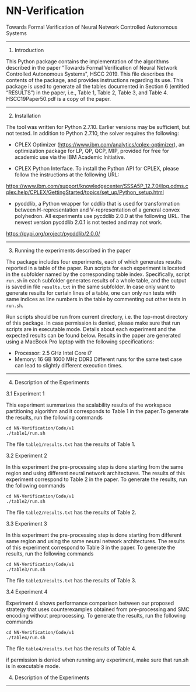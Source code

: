 # NN-Verification
Towards Formal Verification of Neural Network Controlled Autonomous Systems

-----------------
1. Introduction

This Python package contains the implementation of the algorithms described in the paper "Towards Formal Verification of Neural Network Controlled Autonomous Systems", HSCC 2019. This file describes the contents of the package, and provides instructions regarding its use. This package is used to generate all the tables documented in Section 6 (entitled “RESULTS”) in the paper, i.e., Table 1, Table 2, Table 3, and Table 4. HSCC19Paper50.pdf is a copy of the paper.

-----------------
2. Installation

The tool was written for Python 2.7.10. Earlier versions may be sufficient, but not tested. In addition to Python 2.7.10, the solver requires the following:

- CPLEX Optimizer (https://www.ibm.com/analytics/cplex-optimizer), an optimization package for LP, QP, QCP, MIP, provided for free for academic use via the IBM Academic Initiative.

- CPLEX Python Interface. To install the Python API for CPLEX, please follow the instructions at the following URL:

https://www.ibm.com/support/knowledgecenter/SSSA5P_12.7.0/ilog.odms.cplex.help/CPLEX/GettingStarted/topics/set_up/Python_setup.html

- pycddlib, a Python wrapper for cddlib that is used for transformation between H-representation and V-representation of a general convex polyhedron. All experiments use pycddlib 2.0.0 at the following URL. The newest version pycddlib 2.0.1 is not tested and may not work. 

https://pypi.org/project/pycddlib/2.0.0/


---------------------------------------------------
3. Running the experiments described in the paper

The package includes four experiments, each of which generates results reported in a table of the paper. Run scripts for each experiment is located in the subfolder named by the corresponding table index. Specifically, script `run.sh` in each subfolder generates results of a whole table, and the output is saved in file `results.txt` in the same subfolder. In case only want to generate results for certain lines of a table, one can only run tests with same indices as line numbers in the table by commenting out other tests in `run.sh`.

Run scripts should be run from current directory, i.e. the top-most directory of this package. In case permission is denied, please make sure that run scripts are in executable mode. Details about each experiment and the expected results can be found below. Results in the paper are generated using a MacBook Pro laptop with the following specifications:
- Processor: 2.5 GHz Intel Core i7
- Memory: 16 GB 1600 MHz DDR3
Different runs for the same test case can lead to slightly different execution times.


---------------------------------------------------
4. Description of the Experiments

3.1 Experiment 1

This experiment summarizes the scalability results of the workspace partitioning algorithm and it corresponds to Table 1 in the paper.To generate the results, run the following commands
```
cd NN-Verification/Code/v1
./table1/run.sh
```
The file `table1/results.txt` has the results of Table 1.

3.2 Experiment 2

In this experiment the pre-processing step is done starting from the same region and using different neural network architectures. The results of this experiment correspond to Table 2 in the paper.
To generate the results, run the following commands
```
cd NN-Verification/Code/v1
./table2/run.sh
```
The file `table2/results.txt` has the results of Table 2.

3.3 Experiment 3

In this experiment the pre-processing step is done starting from different same region and using the same neural network architectures. The results of this experiment correspond to Table 3 in the paper.
To generate the results, run the following commands
```
cd NN-Verification/Code/v1
./table3/run.sh
```
The file `table3/results.txt` has the results of Table 3.

3.4 Experiment 4

Experiment 4 shows performance comparison between our proposed strategy that uses counterexamples obtained from pre-processing and SMC encoding without preprocessing. To generate the results, run the following commands
```
cd NN-Verification/Code/v1
./table4/run.sh
```
The file `table4/results.txt` has the results of Table 4.

if permission is denied when running any experiment, make sure that run.sh is in executable mode.

4. Description of the Experiments
---------------------------------------------------
